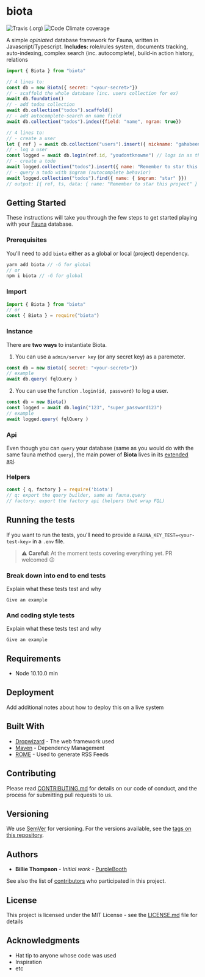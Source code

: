
# biota
![Travis (.org)](https://img.shields.io/travis/gahabeen/biota?style=flat-square) ![Code Climate coverage](https://img.shields.io/codeclimate/coverage/gahabeen/biota?style=flat-square)

A simple *opiniated* database framework for Fauna, written in Javascript/Typescript.
**Includes:** role/rules system, documents tracking, auto-indexing, complex search (inc. autocomplete), build-in action history, relations 

```js
import { Biota } from "biota"
```
```js
// 4 lines to:
const db = new Biota({ secret: "<your-secret>"})
// - scaffold the whole database (inc. users collection for ex)
await db.foundation()
// - add todos collection
await db.collection("todos").scaffold()
// - add autocomplete-search on name field
await db.collection("todos").index({field: "name", ngram: true})
```
```js
// 4 lines to:
// - create a user
let { ref } = await db.collection("users").insert({ nickname: "gahabeen" }, { password: "youdontknowme" })
// - log a user
const logged = await db.login(ref.id, "youdontknowme") // logs in as the user
// - create a todo
await logged.collection("todos").insert({ name: "Remember to star this project" })
// - query a todo with $ngram (autocomplete behavior)
await logged.collection("todos").find({ name: { $ngram: "star" }})
// output: [{ ref, ts, data: { name: "Remember to star this project" } }]
```

## Getting Started

These instructions will take you through the few steps to get started playing with your [Fauna](fauna.com/) database.

### Prerequisites

You'll need to add `biota` either as a global or local (project) dependency.

```js
yarn add biota // -G for global
// or
npm i biota // -G for global
```
### Import
```js
import { Biota } from "biota"
// or
const { Biota } = require("biota")
```

### Instance

There are **two ways** to instantiate Biota.

1. You can use a `admin/server key` (or any secret key) as a paremeter.  
```js
const db = new Biota({ secret: "<your-secret>"})
// example
await db.query( fqlQuery )
```

2. You can use the function `.login(id, password)` to log a user.  
```js
const db = new Biota()
const logged = await db.login("123", "super_password123")
// example
await logged.query( fqlQuery )
```
### Api
Even though you can `query` your database (same as you would do with the same fauna method `query`), the main power of **Biota** lives in its [extended api](#).

### Helpers

```js
const { q, factory } = require('biota')
// q: export the query builder, same as fauna.query
// factory: export the factory api (helpers that wrap FQL)
```

## Running the tests

If you want to run the tests, you'll need to provide a `FAUNA_KEY_TEST=<your-test-key>` in a `.env` file.

> :warning: **Careful**: At the moment tests covering everything yet. PR welcomed 😉

### Break down into end to end tests

Explain what these tests test and why

```
Give an example
```

### And coding style tests

Explain what these tests test and why

```
Give an example
```

## Requirements
- Node 10.10.0 min
## Deployment

Add additional notes about how to deploy this on a live system

## Built With

* [Dropwizard](http://www.dropwizard.io/1.0.2/docs/) - The web framework used
* [Maven](https://maven.apache.org/) - Dependency Management
* [ROME](https://rometools.github.io/rome/) - Used to generate RSS Feeds

## Contributing

Please read [CONTRIBUTING.md](https://gist.github.com/PurpleBooth/b24679402957c63ec426) for details on our code of conduct, and the process for submitting pull requests to us.

## Versioning

We use [SemVer](http://semver.org/) for versioning. For the versions available, see the [tags on this repository](https://github.com/your/project/tags). 

## Authors

* **Billie Thompson** - *Initial work* - [PurpleBooth](https://github.com/PurpleBooth)

See also the list of [contributors](https://github.com/your/project/contributors) who participated in this project.

## License

This project is licensed under the MIT License - see the [LICENSE.md](LICENSE.md) file for details

## Acknowledgments

* Hat tip to anyone whose code was used
* Inspiration
* etc
